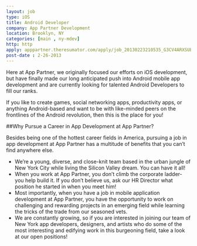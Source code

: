 ```yaml
---
layout: job
type: iOS
title: Android Developer
company: App Partner Development
location: Brooklyn, NY
categories: [main , ny-mdev]
http: http
apply: apppartner.theresumator.com/apply/job_20130223210535_G3CV4ARXSUBFIRAE/Android-Developer.html
post-date : 2-26-2013
---
```


Here at App Partner, we originally focused our efforts on iOS development, but have finally made our long anticipated push into Android mobile app development and are currently looking for talented Android Developers to fill our ranks.

If you like to create games, social networking apps, productivity apps, or anything Android-based and want to be with like-minded peers on the frontlines of the Android revolution, then this is the place for you!

##Why Pursue a Career in App Development at App Partner?

Besides being one of the hottest career fields in America, pursuing a job in app development at App Partner has a multitude of benefits that you can’t find anywhere else.

* We’re a young, diverse, and close-knit team based in the urban jungle of New York City while living the Silicon Valley dream. You can have it all!
* When you work at App Partner, you don’t climb the corporate ladder- you help build it. If you don’t believe us, ask our HR Director what position he started in when you meet him!
* Most importantly, when you have a job in mobile application development at App Partner, you have the opportunity to work on challenging and rewarding projects in an emerging field while learning the tricks of the trade from our seasoned vets.
* We are constantly growing, so if you are interested in joining our team of New York app developers, designers, and artists who do some of the most interesting and edifying work in this burgeoning field, take a look at our open positions!

